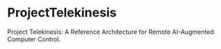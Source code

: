 # ProjectTelekinesis
Project Telekinesis: A Reference Architecture for Remote AI-Augmented Computer Control.
